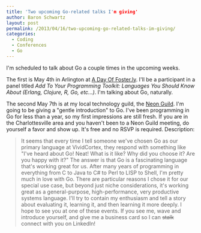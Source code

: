 ```yaml
---
title: 'Two upcoming Go-related talks I'm giving'
author: Baron Schwartz
layout: post
permalink: /2013/04/16/two-upcoming-go-related-talks-im-giving/
categories:
  - Coding
  - Conferences
  - Go
---
```

I'm scheduled to talk about Go a couple times in the upcoming weeks.

The first is May 4th in Arlington at [A Day Of Foster.ly][1]. I'll be a participant in a panel titled *Add To Your Programming Toolkit: Languages You Should Know About (Erlang, Clojure, R, Go, etc&#8230;)*. I'm talking about Go, naturally.

The second May 7th is at my local technology guild, the [Neon Guild][2]. I'm going to be giving a "gentle introduction" to Go. I've been programming in Go for less than a year, so my first impressions are still fresh. If you are in the Charlottesville area and you haven't been to a Neon Guild meeting, do yourself a favor and show up. It's free and no RSVP is required. Description:

> It seems that every time I tell someone we've chosen Go as our primary language at VividCortex, they respond with something like "I've heard about Go! Neat! What is it like? Why did you choose it? Are you happy with it?" The answer is that Go is a fascinating language that's working great for us. After many years of programming in everything from C to Java to C# to Perl to LISP to Shell, I'm pretty much in love with Go. There are particular reasons I chose it for our special use case, but beyond just niche considerations, it's working great as a general-purpose, high-performance, very productive systems language. I'll try to contain my enthusiasm and tell a story about evaluating it, learning it, and then learning it more deeply.
I hope to see you at one of these events. If you see me, wave and introduce yourself, and give me a business card so I can <s>stalk</s> connect with you on LinkedIn!

 [1]: http://www.dayoffosterly.com/
 [2]: http://neonguild.org/
